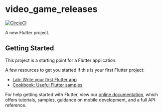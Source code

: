 # video_game_releases
[![CircleCI](https://circleci.com/gh/Halahala1993/flutter_vg_releases/tree/master.svg?style=svg&circle-token=e0ed57ae7218299ad2d69038321bfdf71b1e6149)](https://circleci.com/gh/Halahala1993/flutter_vg_releases/tree/master)

A new Flutter project.

## Getting Started

This project is a starting point for a Flutter application.

A few resources to get you started if this is your first Flutter project:

- [Lab: Write your first Flutter app](https://flutter.io/docs/get-started/codelab)
- [Cookbook: Useful Flutter samples](https://flutter.io/docs/cookbook)

For help getting started with Flutter, view our 
[online documentation](https://flutter.io/docs), which offers tutorials, 
samples, guidance on mobile development, and a full API reference.
